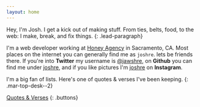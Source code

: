 ```yaml
---
layout: home
---
```


Hey, I'm Josh. I get a kick out of making stuff. From ties, belts, food, to the web: I make, break, and fix things.
{: .lead-paragraph}


I'm a web developer working at [Honey Agency](http://honeyagency.com/) in Sacramento, CA. Most places on the internet you can generally find me as `joshre`. lets be friends there. If you're into **Twitter** my username is [@jawshre](http://twitter.com/jawshre), on **Github** you can find me under [joshre](http://github.com/joshre), and if you like pictures I'm [joshre](http://instagram.com/joshre) on **Instagram**.

I'm a big fan of lists. Here's one of quotes & verses I've been keeping.
{: .mar-top-desk--2}

[Quotes & Verses](/share/quotes+verses/)
{: .buttons}

<!-- 
**Some Of My Work:**

- [Resume](/resume)
- [Veggies](http://veggies.casa)


[Hire Me](https://josh259.typeform.com/to/UpUHR6) [Contact Me](mailto:joshre@me.com)
{: .buttons .mar-bot-desk--2 .mar-top-desk--2} -->